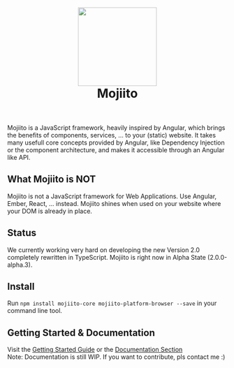 
<h1 align="center">
  <img src="https://avatars0.githubusercontent.com/u/20876637?v=3&s=260" width="180">
  <br>
  Mojiito
  <br>
  <br>
</h1>
Mojiito is a JavaScript framework, heavily inspired by Angular, which brings the benefits of components, services, ... to your (static) website.
It takes many usefull core concepts provided by Angular, like Dependency Injection or the component architecture, and makes it accessible through an Angular like API.

## What Mojiito is NOT
Mojiito is not a JavaScript framework for Web Applications. Use Angular, Ember, React, ... instead. Mojiito shines when used on your website where your DOM is already in place.

## Status
We currently working very hard on developing the new Version 2.0 completely rewritten in TypeScript. Mojiito is right now in Alpha State (2.0.0-alpha.3).

## Install
Run `npm install mojiito-core mojiito-platform-browser --save` in your command line tool.

## Getting Started & Documentation
Visit the [Getting Started Guide](docs/getting-started.md) or the [Documentation Section](docs/README.md)   
Note: Documentation is still WIP. If you want to contribute, pls contact me :)
